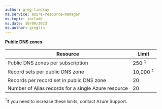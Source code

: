 ```yaml
---
author: greg-lindsay
ms.service: azure-resource-manager
ms.topic: include
ms.date: 10/09/2023  
ms.author: greglin
---
```

**Public DNS zones**

| Resource | Limit |
| --- | --- |
| Public DNS zones per subscription |250 <sup>1</sup> |
| Record sets per public DNS zone |10,000 <sup>1</sup> |
| Records per record set in public DNS zone |20 |
| Number of Alias records for a single Azure resource |20|

<sup>1</sup>If you need to increase these limits, contact Azure Support.
